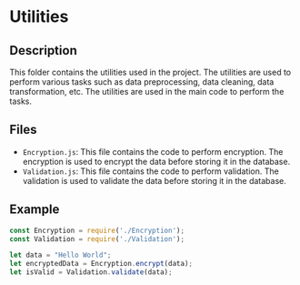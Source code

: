 # Utilities

## Description
This folder contains the utilities used in the project. The utilities are used to perform various tasks such as data preprocessing, data cleaning, data transformation, etc. The utilities are used in the main code to perform the tasks.

## Files
- `Encryption.js`: This file contains the code to perform encryption. The encryption is used to encrypt the data before storing it in the database.
- `Validation.js`: This file contains the code to perform validation. The validation is used to validate the data before storing it in the database.


## Example 
```javascript
const Encryption = require('./Encryption');
const Validation = require('./Validation');

let data = "Hello World";
let encryptedData = Encryption.encrypt(data);
let isValid = Validation.validate(data);
```

